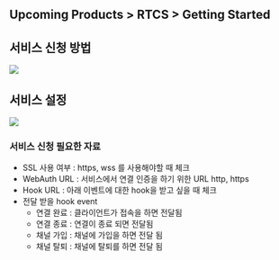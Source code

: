 ## Upcoming Products > RTCS > Getting Started
## 서비스 신청 방법
![](http://static.toastoven.net/prod_rtcs/main.jsp)

## 서비스 설정
![](http://static.toastoven.net/prod_rtcs/setting.jsp)
### 서비스 신청 필요한 자료
* SSL 사용 여부 : https, wss 를 사용해야할 때 체크
* WebAuth URL : 서비스에서 연결 인증을 하기 위한 URL http, https
* Hook URL : 아래 이벤트에 대한 hook을 받고 싶을 때 체크
* 전달 받을 hook event
  * 연결 완료 : 클라이언트가 접속을 하면 전달됨
  * 연결 종료 : 연결이 종료 되면 전달됨
  * 채널 가입 : 채널에 가입을 하면 전달 됨
  * 채널 탈퇴 : 채널에 탈퇴를 하면 전달 됨

